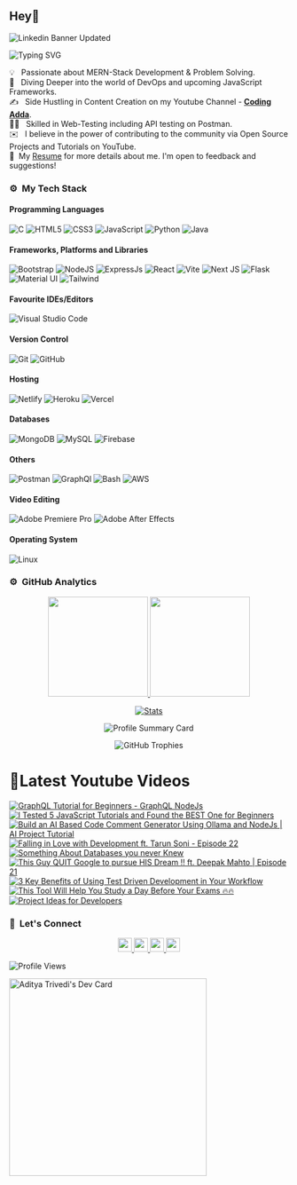 ## Hey👋
![Linkedin Banner Updated](https://github.com/Yuvadi29/Yuvadi29/assets/80524895/64e39555-2b44-48be-a6b2-1a2a13c285be)


![Typing SVG](https://readme-typing-svg.herokuapp.com?font=comfortaa&color=ffffff&size=24&width=500&lines=🚀MERN-Stack+Developer;🎙️Podcaster;📷Content-Creator;🎤Speaker;👋Nice+to+meet+you...)

💡 &nbsp; Passionate about MERN-Stack Development & Problem Solving.\
🧠 &nbsp; Diving Deeper into the world of DevOps and upcoming JavaScript Frameworks.\
✍️ &nbsp; Side Hustling in Content Creation on my Youtube Channel - **[Coding Adda](https://www.youtube.com/@Coding_adda)**.\
🧑‍🏭 &nbsp; Skilled in Web-Testing including API testing on Postman.\
✉️ &nbsp; I believe in the power of contributing to the community via Open Source Projects and Tutorials on YouTube.\
📄 &nbsp;My [Resume](Aditya_Trivedi_CV.pdf) for more details about me. I'm open to feedback and suggestions!

### ⚙️ &nbsp;My Tech Stack
#### Programming Languages 

![C](https://skillicons.dev/icons?i=c)
![HTML5](https://skillicons.dev/icons?i=html)
![CSS3](https://skillicons.dev/icons?i=css)
![JavaScript](https://skillicons.dev/icons?i=js)
![Python](https://skillicons.dev/icons?i=python)
![Java](https://skillicons.dev/icons?i=java)

#### Frameworks, Platforms and Libraries

![Bootstrap](https://skillicons.dev/icons?i=bootstrap)
![NodeJS](https://skillicons.dev/icons?i=nodejs)
![ExpressJs](https://skillicons.dev/icons?i=express)
![React](https://skillicons.dev/icons?i=react)
![Vite](https://skillicons.dev/icons?i=vite)
![Next JS](https://skillicons.dev/icons?i=nextjs)
![Flask](https://skillicons.dev/icons?i=flask)
![Material UI](https://skillicons.dev/icons?i=materialui)
![Tailwind](https://skillicons.dev/icons?i=tailwind)


#### Favourite IDEs/Editors

![Visual Studio Code](https://skillicons.dev/icons?i=vscode)


#### Version Control

![Git](https://skillicons.dev/icons?i=git)
![GitHub](https://skillicons.dev/icons?i=github)

#### Hosting

![Netlify](https://skillicons.dev/icons?i=netlify)
![Heroku](https://skillicons.dev/icons?i=heroku)
![Vercel](https://skillicons.dev/icons?i=vercel)

#### Databases

![MongoDB](https://skillicons.dev/icons?i=mongodb)
![MySQL](https://skillicons.dev/icons?i=mysql)
![Firebase](https://skillicons.dev/icons?i=firebase)

#### Others

![Postman](https://skillicons.dev/icons?i=postman)
![GraphQl](https://skillicons.dev/icons?i=graphql)
![Bash](https://skillicons.dev/icons?i=bash)
![AWS](https://skillicons.dev/icons?i=aws)

#### Video Editing
![Adobe Premiere Pro](https://skillicons.dev/icons?i=pr)
![Adobe After Effects](https://skillicons.dev/icons?i=ae)

#### Operating System

![Linux](https://skillicons.dev/icons?i=linux)

<!--START_SECTION:waka-->
<!--END_SECTION:waka-->

### ⚙️ &nbsp;GitHub Analytics

<p align="center">
  <a href="https://github.com/Yuvadi29">
    <img height="180em" src="https://github-readme-stats-eight-theta.vercel.app/api?username=Yuvadi29&show_icons=true&theme=algolia&include_all_commits=true&count_private=true"/>
    <img height="180em" src="https://github-readme-stats-eight-theta.vercel.app/api/top-langs/?username=Yuvadi29&layout=compact&langs_count=8&theme=algolia"/>
  </a>
</p>

<p align="center">
    <!-- Stats Card -->
    <a href="https://github.com/Yuvadi29">
        <img src="https://github-stats-alpha.vercel.app/api/?username=Yuvadi29&cc=333333&tc=ffffff&ic=4B8BDA" alt="Stats" />
    </a>
</p>


<p align="center">
    <!-- Profile Summary Card -->
    <img src="https://github-profile-summary-cards.vercel.app/api/cards/profile-details?username=Yuvadi29&theme=algolia" alt="Profile Summary Card" />
</p>

<p align="center">
    <!-- Trophy Stats -->
    <img src="https://github-profile-trophy.vercel.app/?username=Yuvadi29&theme=tokyonight" alt="GitHub Trophies" />
</p>


# 📸Latest Youtube Videos
<!-- BEGIN YOUTUBE-CARDS -->
[![GraphQL Tutorial for Beginners - GraphQL NodeJs](https://ytcards.demolab.com/?id=OfPL5o84laA&title=GraphQL+Tutorial+for+Beginners+-+GraphQL+NodeJs&lang=en&timestamp=1738305009&background_color=%230d1117&title_color=%23ffffff&stats_color=%23dedede&max_title_lines=1&width=250&border_radius=5 "GraphQL Tutorial for Beginners - GraphQL NodeJs")](https://www.youtube.com/watch?v=OfPL5o84laA)
[![I Tested 5 JavaScript Tutorials and Found the BEST One for Beginners](https://ytcards.demolab.com/?id=7DnKBmxbqmE&title=I+Tested+5+JavaScript+Tutorials+and+Found+the+BEST+One+for+Beginners&lang=en&timestamp=1738042202&background_color=%230d1117&title_color=%23ffffff&stats_color=%23dedede&max_title_lines=1&width=250&border_radius=5 "I Tested 5 JavaScript Tutorials and Found the BEST One for Beginners")](https://www.youtube.com/watch?v=7DnKBmxbqmE)
[![Build an AI Based Code Comment Generator Using Ollama and NodeJs | AI Project Tutorial](https://ytcards.demolab.com/?id=a45O-bpe_Vw&title=Build+an+AI+Based+Code+Comment+Generator+Using+Ollama+and+NodeJs+%7C+AI+Project+Tutorial&lang=en&timestamp=1737703800&background_color=%230d1117&title_color=%23ffffff&stats_color=%23dedede&max_title_lines=1&width=250&border_radius=5 "Build an AI Based Code Comment Generator Using Ollama and NodeJs | AI Project Tutorial")](https://www.youtube.com/watch?v=a45O-bpe_Vw)
[![Falling in Love with Development ft. Tarun Soni - Episode 22](https://ytcards.demolab.com/?id=2jztMC1UHzY&title=Falling+in+Love+with+Development+ft.+Tarun+Soni+-+Episode+22&lang=en&timestamp=1737437402&background_color=%230d1117&title_color=%23ffffff&stats_color=%23dedede&max_title_lines=1&width=250&border_radius=5 "Falling in Love with Development ft. Tarun Soni - Episode 22")](https://www.youtube.com/watch?v=2jztMC1UHzY)
[![Something About Databases you never Knew](https://ytcards.demolab.com/?id=86RyyC5mMjk&title=Something+About+Databases+you+never+Knew&lang=en&timestamp=1737091804&background_color=%230d1117&title_color=%23ffffff&stats_color=%23dedede&max_title_lines=1&width=250&border_radius=5 "Something About Databases you never Knew")](https://www.youtube.com/watch?v=86RyyC5mMjk)
[![This Guy QUIT Google to pursue HIS Dream !! ft. Deepak Mahto |  Episode 21](https://ytcards.demolab.com/?id=DsjueNBpM5M&title=This+Guy+QUIT+Google+to+pursue+HIS+Dream+%21%21+ft.+Deepak+Mahto+%7C++Episode+21&lang=en&timestamp=1736836209&background_color=%230d1117&title_color=%23ffffff&stats_color=%23dedede&max_title_lines=1&width=250&border_radius=5 "This Guy QUIT Google to pursue HIS Dream !! ft. Deepak Mahto |  Episode 21")](https://www.youtube.com/watch?v=DsjueNBpM5M)
[![3 Key Benefits of Using Test Driven Development in Your Workflow](https://ytcards.demolab.com/?id=sbrLvdZ4CIE&title=3+Key+Benefits+of+Using+Test+Driven+Development+in+Your+Workflow&lang=en&timestamp=1736487029&background_color=%230d1117&title_color=%23ffffff&stats_color=%23dedede&max_title_lines=1&width=250&border_radius=5 "3 Key Benefits of Using Test Driven Development in Your Workflow")](https://www.youtube.com/watch?v=sbrLvdZ4CIE)
[![This Tool Will Help You Study a Day Before Your Exams 🔥🔥](https://ytcards.demolab.com/?id=Wt_ltaR3fWU&title=This+Tool+Will+Help+You+Study+a+Day+Before+Your+Exams+%F0%9F%94%A5%F0%9F%94%A5&lang=en&timestamp=1736242211&background_color=%230d1117&title_color=%23ffffff&stats_color=%23dedede&max_title_lines=1&width=250&border_radius=5 "This Tool Will Help You Study a Day Before Your Exams 🔥🔥")](https://www.youtube.com/watch?v=Wt_ltaR3fWU)
[![Project Ideas for Developers](https://ytcards.demolab.com/?id=W68WhqtJRAs&title=Project+Ideas+for+Developers&lang=en&timestamp=1735882214&background_color=%230d1117&title_color=%23ffffff&stats_color=%23dedede&max_title_lines=1&width=250&border_radius=5 "Project Ideas for Developers")](https://www.youtube.com/watch?v=W68WhqtJRAs)
<!-- END YOUTUBE-CARDS -->

### 👋 &nbsp;Let's Connect
<p align="center">
  <a href="https://www.linkedin.com/in/adityat1702/">
        <img
            height="25"
            src="https://img.shields.io/badge/linkedin-%230077B5.svg?style=for-the-badge&logo=linkedin&logoColor=white"
        />
  </a>
  <a href="mailto:letstalkaditya@gmail.com">
        <img
            height="25"
            src="https://img.shields.io/badge/Gmail-D14836?style=for-the-badge&logo=gmail&logoColor=white"
        />
  <a href="https://youtube.com/@coding_adda">
    <img
        height="25"
        src="https://img.shields.io/badge/YouTube-red?/-@coding_adda?style=for-the-badge&logo=youtube&logoColor=white"
  </a>
    <a href="https://github.com/Yuvadi29">
        <img
            height="25"
            src="https://img.shields.io/badge/github-%23121011.svg?style=for-the-badge&logo=github&logoColor=white"
        />
    </a>
</p>

![Profile Views](https://komarev.com/ghpvc/?username=Yuvadi29&color=blue&style=flat&label=Profile+Views&base=1000)

<a href="https://app.daily.dev/devadi"><img src="https://api.daily.dev/devcards/v2/E1VtXQx33L0b4y5qw4f9k.png?type=default&r=4xe" width="356" alt="Aditya Trivedi's Dev Card"/></a>

